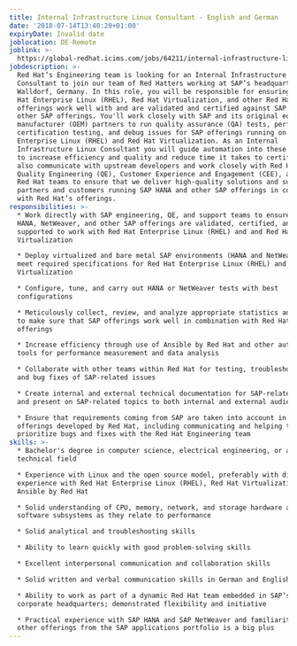```yaml
---
title: Internal Infrastructure Linux Consultant - English and German
date: '2018-07-14T13:40:20+01:00'
expiryDate: Invalid date
joblocation: DE-Remote
joblink: >-
  https://global-redhat.icims.com/jobs/64211/internal-infrastructure-linux-consultant---english-and-german/job?hub=7
jobdescription: >-
  Red Hat’s Engineering team is looking for an Internal Infrastructure Linux
  Consultant to join our team of Red Hatters working at SAP’s headquarters in
  Walldorf, Germany. In this role, you will be responsible for ensuring that Red
  Hat Enterprise Linux (RHEL), Red Hat Virtualization, and other Red Hat’s
  offerings work well with and are validated and certified against SAP HANA and
  other SAP offerings. You'll work closely with SAP and its original equipment
  manufacturer (OEM) partners to run quality assurance (QA) tests, perform
  certification testing, and debug issues for SAP offerings running on Red Hat
  Enterprise Linux (RHEL) and Red Hat Virtualization. As an Internal
  Infrastructure Linux Consultant you will guide automation into these efforts
  to increase efficiency and quality and reduce time it takes to certify. You’ll
  also communicate with upstream developers and work closely with Red Hat’s
  Quality Engineering (QE), Customer Experience and Engagement (CEE), and other
  Red Hat teams to ensure that we deliver high-quality solutions and support to
  partners and customers running SAP HANA and other SAP offerings in combination
  with Red Hat’s offerings.
responsibilities: >-
  * Work directly with SAP engineering, QE, and support teams to ensure that SAP
  HANA, NetWeaver, and other SAP offerings are validated, certified, and
  supported to work with Red Hat Enterprise Linux (RHEL) and and Red Hat
  Virtualization

  * Deploy virtualized and bare metal SAP environments (HANA and NetWeaver) to
  meet required specifications for Red Hat Enterprise Linux (RHEL) and Red Hat
  Virtualization

  * Configure, tune, and carry out HANA or NetWeaver tests with best
  configurations

  * Meticulously collect, review, and analyze appropriate statistics and metrics
  to make sure that SAP offerings work well in combination with Red Hat’s
  offerings

  * Increase efficiency through use of Ansible by Red Hat and other automation
  tools for performance measurement and data analysis

  * Collaborate with other teams within Red Hat for testing, troubleshooting,
  and bug fixes of SAP-related issues

  * Create internal and external technical documentation for SAP-related topics
  and present on SAP-related topics to both internal and external audiences

  * Ensure that requirements coming from SAP are taken into account in new
  offerings developed by Red Hat, including communicating and helping to
  prioritize bugs and fixes with the Red Hat Engineering team
skills: >-
  * Bachelor's degree in computer science, electrical engineering, or a similar
  technical field

  * Experience with Linux and the open source model, preferably with direct
  experience with Red Hat Enterprise Linux (RHEL), Red Hat Virtualization, and
  Ansible by Red Hat

  * Solid understanding of CPU, memory, network, and storage hardware and
  software subsystems as they relate to performance

  * Solid analytical and troubleshooting skills

  * Ability to learn quickly with good problem-solving skills

  * Excellent interpersonal communication and collaboration skills

  * Solid written and verbal communication skills in German and English

  * Ability to work as part of a dynamic Red Hat team embedded in SAP’s
  corporate headquarters; demonstrated flexibility and initiative

  * Practical experience with SAP HANA and SAP NetWeaver and familiarity with
  other offerings from the SAP applications portfolio is a big plus
---
```


